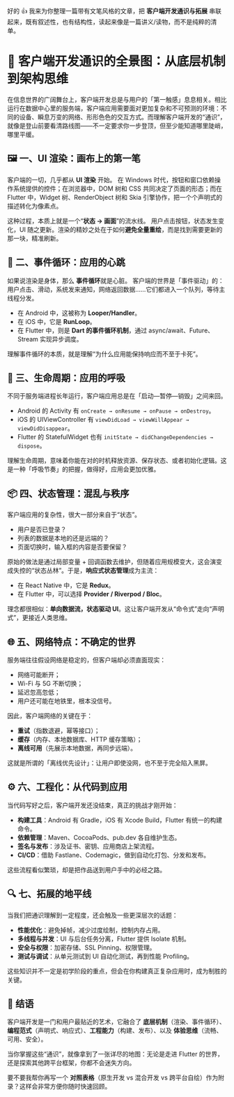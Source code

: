 好的 👍
我来为你整理一篇带有文笔风格的文章，把 **客户端开发通识与拓展** 串联起来，既有叙述性，也有结构性，读起来像是一篇讲义/读物，而不是纯粹的清单。

# 🌌 客户端开发通识的全景图：从底层机制到架构思维

在信息世界的广阔舞台上，客户端开发总是与用户的「第一触感」息息相关。相比运行在数据中心里的服务端，客户端应用需要面对更加复杂和不可预测的环境：不同的设备、瞬息万变的网络、形形色色的交互方式。而理解客户端开发的“通识”，就像是登山前要看清路线图——不一定要求你一步登顶，但至少能知道哪里陡峭，哪里平缓。

## 🖼️ 一、UI 渲染：画布上的第一笔

客户端的一切，几乎都从 **UI 渲染** 开始。
在 Windows 时代，按钮和窗口依赖操作系统提供的控件；在浏览器中，DOM 树和 CSS 共同决定了页面的形态；而在 Flutter 中，Widget 树、RenderObject 树和 Skia 引擎协作，把一个个声明式的描述转化为像素点。

这种过程，本质上就是一个“**状态 → 画面**”的流水线。
用户点击按钮，状态发生变化，UI 随之更新。渲染的精妙之处在于如何**避免全量重绘**，而是找到需要更新的那一块，精准刷新。

## 🔄 二、事件循环：应用的心跳

如果说渲染是身体，那么 **事件循环**就是心脏。
客户端的世界是「事件驱动」的：用户点击、滑动，系统发来通知，网络返回数据……它们都进入一个队列，等待主线程分发。

* 在 Android 中，这被称为 **Looper/Handler**。
* 在 iOS 中，它是 **RunLoop**。
* 在 Flutter 中，则是 **Dart 的事件循环机制**，通过 async/await、Future、Stream 实现异步调度。

理解事件循环的本质，就是理解“为什么应用能保持响应而不至于卡死”。

## 🌱 三、生命周期：应用的呼吸

不同于服务端进程长年运行，客户端应用总是在「启动—暂停—销毁」之间来回。

* Android 的 Activity 有 `onCreate → onResume → onPause → onDestroy`。
* iOS 的 UIViewController 有 `viewDidLoad → viewWillAppear → viewDidDisappear`。
* Flutter 的 StatefulWidget 也有 `initState → didChangeDependencies → dispose`。

理解生命周期，意味着你能在对的时机释放资源、保存状态、或者初始化逻辑。这是一种「呼吸节奏」的把握，做得好，应用会更加优雅。

## 📦 四、状态管理：混乱与秩序

客户端应用的复杂性，很大一部分来自于“状态”。

* 用户是否已登录？
* 列表的数据是本地的还是远端的？
* 页面切换时，输入框的内容是否要保留？

原始的做法是通过局部变量 + 回调函数去维护，但随着应用规模变大，这会演变成失控的“状态丛林”。于是，**响应式状态管理**成为主流：

* 在 React Native 中，它是 **Redux**。
* 在 Flutter 中，可以选择 **Provider / Riverpod / Bloc**。

理念都很相似：**单向数据流，状态驱动 UI**。这让客户端开发从“命令式”走向“声明式”，更接近人类思维。

## 🌐 五、网络特点：不确定的世界

服务端往往假设网络是稳定的，但客户端却必须直面现实：

* 网络可能断开；
* Wi-Fi 与 5G 不断切换；
* 延迟忽高忽低；
* 用户还可能在地铁里，根本没信号。

因此，客户端网络的关键在于：

* **重试**（指数退避，幂等接口）；
* **缓存**（内存、本地数据库、HTTP 缓存策略）；
* **离线可用**（先展示本地数据，再同步远端）。

这就是所谓的「离线优先设计」：让用户即使没网，也不至于完全陷入黑屏。

## ⚙️ 六、工程化：从代码到应用

当代码写好之后，客户端开发还没结束，真正的挑战才刚开始：

* **构建工具**：Android 有 Gradle，iOS 有 Xcode Build，Flutter 有统一的构建命令。
* **依赖管理**：Maven、CocoaPods、pub.dev 各自维护生态。
* **签名与发布**：涉及证书、密钥、应用商店上架流程。
* **CI/CD**：借助 Fastlane、Codemagic，做到自动化打包、分发和发布。

这些流程看似繁琐，却是把作品送到用户手中的必经之路。

## 🔍 七、拓展的地平线

当我们把通识理解到一定程度，还会触及一些更深层次的话题：

* **性能优化**：避免掉帧，减少过度绘制，控制内存占用。
* **多线程与并发**：UI 与后台任务分离，Flutter 提供 Isolate 机制。
* **安全与权限**：加密存储、SSL Pinning、权限管理。
* **测试与调试**：从单元测试到 UI 自动化测试，再到性能 Profiling。

这些知识并不一定是初学阶段的重点，但会在你构建真正复杂应用时，成为制胜的关键。

## 🌟 结语

客户端开发是一门和用户最贴近的艺术，它融合了 **底层机制**（渲染、事件循环）、**编程范式**（声明式、响应式）、**工程能力**（构建、发布）、以及 **体验思维**（流畅、可用、安全）。

当你掌握这些“通识”，就像拿到了一张详尽的地图：无论是走进 Flutter 的世界，还是探索其他跨平台框架，你都不会迷失方向。

要不要我帮你再写一个 **对照表格**（原生开发 vs 混合开发 vs 跨平台自绘）作为附录？这样会非常方便你随时快速回顾。
